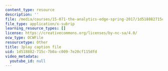 ```yaml
---
content_type: resource
description: ''
file: /media/courses/15-071-the-analytics-edge-spring-2017/1d518882715c7b0ac0097e20cf115dfd_uxNfDiKmZ5M.srt
file_type: application/x-subrip
learning_resource_types: []
license: https://creativecommons.org/licenses/by-nc-sa/4.0/
ocw_type: OCWFile
resourcetype: Other
title: 3play caption file
uid: 1d518882-715c-7b0a-c009-7e20cf115dfd
video_metadata:
  youtube_id: null
---
```

